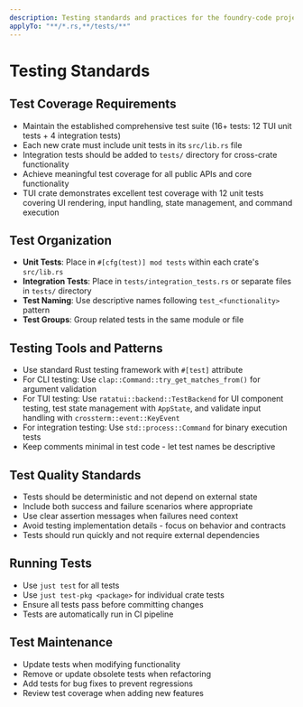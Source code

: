 ```yaml
---
description: Testing standards and practices for the foundry-code project
applyTo: "**/*.rs,**/tests/**"
---
```


# Testing Standards

## Test Coverage Requirements
- Maintain the established comprehensive test suite (16+ tests: 12 TUI unit tests + 4 integration tests)
- Each new crate must include unit tests in its `src/lib.rs` file
- Integration tests should be added to `tests/` directory for cross-crate functionality
- Achieve meaningful test coverage for all public APIs and core functionality
- TUI crate demonstrates excellent test coverage with 12 unit tests covering UI rendering, input handling, state management, and command execution

## Test Organization
- **Unit Tests**: Place in `#[cfg(test)] mod tests` within each crate's `src/lib.rs`
- **Integration Tests**: Place in `tests/integration_tests.rs` or separate files in `tests/` directory
- **Test Naming**: Use descriptive names following `test_<functionality>` pattern
- **Test Groups**: Group related tests in the same module or file

## Testing Tools and Patterns
- Use standard Rust testing framework with `#[test]` attribute
- For CLI testing: Use `clap::Command::try_get_matches_from()` for argument validation
- For TUI testing: Use `ratatui::backend::TestBackend` for UI component testing, test state management with `AppState`, and validate input handling with `crossterm::event::KeyEvent`
- For integration testing: Use `std::process::Command` for binary execution tests
- Keep comments minimal in test code - let test names be descriptive

## Test Quality Standards
- Tests should be deterministic and not depend on external state
- Include both success and failure scenarios where appropriate
- Use clear assertion messages when failures need context
- Avoid testing implementation details - focus on behavior and contracts
- Tests should run quickly and not require external dependencies

## Running Tests
- Use `just test` for all tests
- Use `just test-pkg <package>` for individual crate tests
- Ensure all tests pass before committing changes
- Tests are automatically run in CI pipeline

## Test Maintenance
- Update tests when modifying functionality
- Remove or update obsolete tests when refactoring
- Add tests for bug fixes to prevent regressions
- Review test coverage when adding new features

